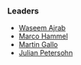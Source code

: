 ### Leaders

* [Waseem Ajrab](mailto:waseem.ajrab@owasp.org)
* [Marco Hammel](mailto:maroc.hammel@no-monkey.com)
* [Martin Gallo](mailto:cbas@advisory.no-monkey.com)
* [Julian Petersohn](mailto:julian@petersohn.it)

